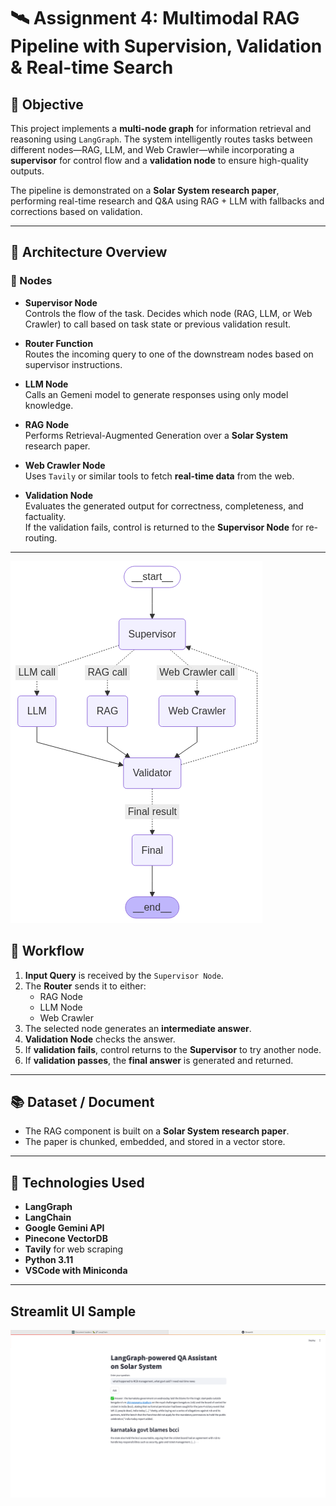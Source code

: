 # 🛰️ Assignment 4: Multimodal RAG Pipeline with Supervision, Validation & Real-time Search

## 📌 Objective

This project implements a **multi-node graph** for information retrieval and reasoning using `LangGraph`. The system intelligently routes tasks between different nodes—RAG, LLM, and Web Crawler—while incorporating a **supervisor** for control flow and a **validation node** to ensure high-quality outputs.

The pipeline is demonstrated on a **Solar System research paper**, performing real-time research and Q&A using RAG + LLM with fallbacks and corrections based on validation.

---

## 🔧 Architecture Overview

### 🧠 Nodes

- **Supervisor Node**  
  Controls the flow of the task. Decides which node (RAG, LLM, or Web Crawler) to call based on task state or previous validation result.

- **Router Function**  
  Routes the incoming query to one of the downstream nodes based on supervisor instructions.

- **LLM Node**  
  Calls an Gemeni model to generate responses using only model knowledge.

- **RAG Node**  
  Performs Retrieval-Augmented Generation over a **Solar System** research paper.

- **Web Crawler Node**  
  Uses `Tavily` or similar tools to fetch **real-time data** from the web.

- **Validation Node**  
  Evaluates the generated output for correctness, completeness, and factuality.  
  If the validation fails, control is returned to the **Supervisor Node** for re-routing.

---
![alt text](image.png)

## 🔁 Workflow

1. **Input Query** is received by the `Supervisor Node`.
2. The **Router** sends it to either:
   - RAG Node
   - LLM Node
   - Web Crawler
3. The selected node generates an **intermediate answer**.
4. **Validation Node** checks the answer.
5. If **validation fails**, control returns to the **Supervisor** to try another node.
6. If **validation passes**, the **final answer** is generated and returned.

---

## 📚 Dataset / Document

- The RAG component is built on a **Solar System research paper**.
- The paper is chunked, embedded, and stored in a vector store.

---

## 🚀 Technologies Used

- **LangGraph**
- **LangChain**
- **Google Gemini API**
- **Pinecone VectorDB**
- **Tavily** for web scraping
- **Python 3.11**
- **VSCode with Miniconda**

---

## Streamlit UI Sample
![alt text](image-1.png)



